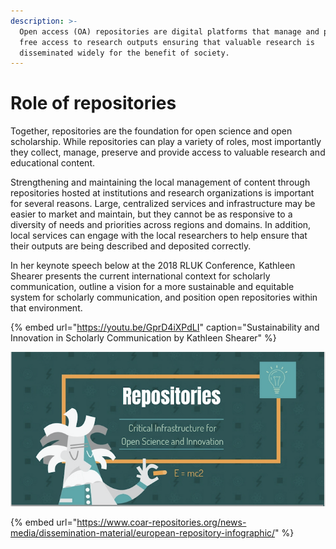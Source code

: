 ```yaml
---
description: >-
  Open access (OA) repositories are digital platforms that manage and provide
  free access to research outputs ensuring that valuable research is
  disseminated widely for the benefit of society.
---
```


# Role of repositories

Together, repositories are the foundation for open science and open scholarship. While repositories can play a variety of roles, most importantly they collect, manage, preserve and provide access to valuable research and educational content. 

Strengthening and maintaining the local management of content through repositories hosted at institutions and research organizations is important for several reasons. Large, centralized services and infrastructure may be easier to market and maintain, but they cannot be as responsive to a diversity of needs and priorities across regions and domains. In addition, local services can engage with the local researchers to help ensure that their outputs are being described and deposited correctly.

In her keynote speech below at the 2018 RLUK Conference, Kathleen Shearer presents the current international context for scholarly communication, outline a vision for a more sustainable and equitable system for scholarly communication, and position open repositories within that environment. 

{% embed url="https://youtu.be/GprD4iXPdLI" caption="Sustainability and Innovation in Scholarly Communication by Kathleen Shearer" %}

![COAR &amp; SPARC Europe -- European Repositories Infographic](../.gitbook/assets/screen-shot-2018-10-17-at-21.41.17.png)

{% embed url="https://www.coar-repositories.org/news-media/dissemination-material/european-repository-infographic/" %}

